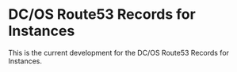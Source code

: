 # DC/OS Route53 Records for Instances
This is the current development for the DC/OS Route53 Records for Instances. 